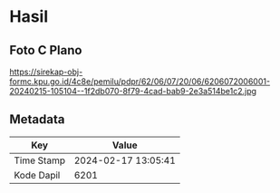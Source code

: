 # Hasil

## Foto C Plano

https://sirekap-obj-formc.kpu.go.id/4c8e/pemilu/pdpr/62/06/07/20/06/6206072006001-20240215-105104--1f2db070-8f79-4cad-bab9-2e3a514be1c2.jpg


## Metadata

| Key        | Value               |
| ---------- | ------------------- |
| Time Stamp | 2024-02-17 13:05:41 |
| Kode Dapil | 6201                |



